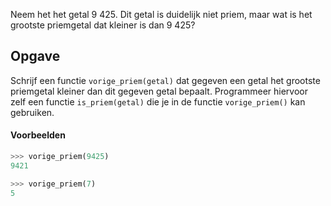 Neem het het getal 9 425. Dit getal is duidelijk niet priem, maar wat is het grootste priemgetal dat kleiner is dan 9 425?

## Opgave

Schrijf een functie `vorige_priem(getal)` dat gegeven een getal het grootste priemgetal kleiner dan dit gegeven getal bepaalt. Programmeer hiervoor zelf een functie `is_priem(getal)` die je in de functie `vorige_priem()` kan gebruiken.

#### Voorbeelden

```python
>>> vorige_priem(9425)
9421
```

```python
>>> vorige_priem(7)
5
```
